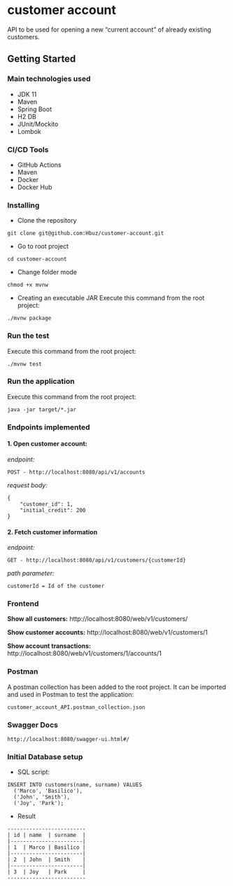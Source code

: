 # customer account
API to be used for opening a new “current account” of already existing
customers.

## Getting Started


### Main technologies used
- JDK 11
- Maven
- Spring Boot
- H2 DB
- JUnit/Mockito
- Lombok

### CI/CD Tools
- GitHub Actions
- Maven
- Docker
- Docker Hub


### Installing
* Clone the repository
```
git clone git@github.com:Hbuz/customer-account.git
```

* Go to root project
```
cd customer-account
```

* Change folder mode
```
chmod +x mvnw
```

* Creating an executable JAR
  Execute this command from the root project:
```
./mvnw package
```

### Run the test
Execute this command from the root project:
```
./mvnw test
```

### Run the application
Execute this command from the root project:
```
java -jar target/*.jar
```

### Endpoints implemented
#### 1. Open customer account:
*endpoint:*
```
POST - http://localhost:8080/api/v1/accounts
```

*request body:*
```
{
    "customer_id": 1,
    "initial_credit": 200
}
```

#### 2. Fetch customer information
*endpoint:*
```
GET - http://localhost:8080/api/v1/customers/{customerId}
```
*path parameter:*
```
customerId = Id of the customer
```

### Frontend
**Show all customers:** http://localhost:8080/web/v1/customers/

**Show customer accounts:** http://localhost:8080/web/v1/customers/1

**Show account transactions:** http://localhost:8080/web/v1/customers/1/accounts/1


### Postman
A postman collection has been added to the root project. It can be imported and used in Postman to test the application:

```customer_account_API.postman_collection.json```


### Swagger Docs
```
http://localhost:8080/swagger-ui.html#/
```

### Initial Database setup
- SQL script:
```
INSERT INTO customers(name, surname) VALUES
  ('Marco', 'Basilico'),
  ('John', 'Smith'),
  ('Joy', 'Park');
```

- Result
```
-------------------------
| id | name  | surname  |
|-----------------------|
| 1  | Marco | Basilico |
|-----------------------|
| 2  | John  | Smith    |
|-----------------------|
| 3  | Joy   | Park     |
-------------------------
```
